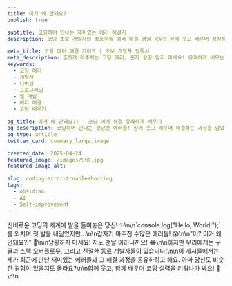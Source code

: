 ```yaml
---
title: 이거 왜 안돼요?!
publish: true

subtitle: 코딩하며 만나는 재미있는 에러 해결기
description: 코딩 초보 개발자의 좌충우돌 에러 해결 경험 공유! 함께 웃고 배우며 성장해요.

meta_title: 코딩 에러 해결 가이드 | 초보 개발자 필독서
meta_description: 흔하게 마주치는 코딩 에러, 혼자 끙끙 앓지 마세요! 유쾌하게 배우는 에러 해결 노하우 공유.
keywords:
  - 코딩 에러
  - 개발자
  - 디버깅
  - 프로그래밍
  - 웹 개발
  - 에러 해결
  - 코딩 배우기

og_title: 이거 왜 안돼요?! - 코딩 에러 해결 유쾌하게 배우기
og_description: 코딩하며 만나는 황당한 에러들! 함께 웃고 배우며 해결하는 과정을 담았습니다.
og_type: article
twitter_card: summary_large_image

created_date: 2025-04-24
featured_image: /images/민증.jpg
featured_image_alt:

slug: coding-error-troubleshooting
tags:
  - obsidian
  - AI
  - Self-improvement
---
```


<!-- 여기에 블로그 게시물 콘텐츠 작성 시작 -->

신비로운 코딩의 세계에 발을 들여놓은 당신! ✨\n\n\`console.log("Hello, World!");\`를 외치며 첫 발을 내딛었지만...\n\n갑자기 마주친 수많은 에러들! 😱\n\n"어? 이거 왜 안돼요?!" 🤔\n\n당황하지 마세요! 저도 맨날 이러니까요! 😂\n\n하지만 우리에게는 구글과 스택 오버플로우, 그리고 친절한 동료 개발자들이 있습니다!\n\n이 게시물에서는 제가 최근에 만난 재미있는 에러들과 그 해결 과정을 공유하려고 해요. 아마 당신도 비슷한 경험이 있을지도 몰라요?\n\n함께 웃고, 함께 배우며 코딩 실력을 키워나가 봐요! 💪\n\n

